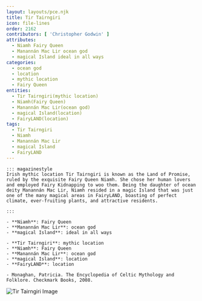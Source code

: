 ```yaml
---
layout: layouts/pce.njk
title: Tir Tairngiri
icon: file-lines
order: 2162
contributors: [ 'Christopher Godwin' ]
attributes:
  - Niamh Fairy Queen
  - Manannán Mac Lir ocean god
  - magical Island ideal in all ways
categories:
  - ocean god
  - location
  - mythic location
  - Fairy Queen
entities:
  - Tir Tairngiri(mythic location)
  - Niamh(Fairy Queen)
  - Manannán Mac Lir(ocean god)
  - magical Island(location)
  - FairyLAND(location)
tags:
  - Tir Tairngiri
  - Niamh
  - Manannán Mac Lir
  - magical Island
  - FairyLAND
---
```

``` tab [group1:Info]
::: magazinestyle
Irish mythic location Tir Tairngiri is known as the Land of Promise, ruled by the exquisite Fairy Queen Niamh. She chose her human lovers and employed Fairy Kidnapping to woo them. Being the daughter of ocean deity Manannán Mac Lir, Niamh resided in a magic Island that was just one of the many magical areas in FairyLAND, boasting of perfect climate, ever-fruiting plants, and attractive residents.

:::
```
``` tab [group1:Attributes]
- **Niamh**: Fairy Queen
- **Manannán Mac Lir**: ocean god
- **magical Island**: ideal in all ways
```
``` tab [group1:Entities]
- **Tir Tairngiri**: mythic location
- **Niamh**: Fairy Queen
- **Manannán Mac Lir**: ocean god
- **magical Island**: location
- **FairyLAND**: location
```
``` tab [group1:Sources]
- Monaghan, Patricia. The Encyclopedia of Celtic Mythology and Folklore. Checkmark Books, 2008.
```
![Tir Tairngiri Image]([None])
